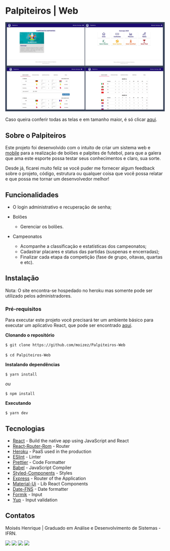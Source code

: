 # Palpiteiros | Web

![Palpiteiros-Preview](https://github.com/moizez/Palpiteiros-Web/blob/main/preview.jpg?raw=true)

Caso queira conferir todas as telas e em tamanho maior, é só clicar [aqui](https://drive.google.com/drive/folders/1fl2d76CqtOLPt-gYkznTEtT36rvFgjCM?usp=sharing). 

## Sobre o Palpiteiros
Este projeto foi desenvolvido com o intuito de criar um sistema web e [mobile](https://github.com/Moizez/Palpiteiros-App) para a realização de bolões e palpites de futebol, para que a galera que ama este esporte possa testar seus conhecimentos e claro, sua sorte.

Desde já, ficarei muito feliz se você puder me fornecer algum feedback sobre o projeto, código, estrutura ou qualquer coisa que você possa relatar e que possa me tornar um desenvolvedor melhor!

## Funcionalidades
- O login administrativo e recuperação de senha;
- Bolões
	- Gerenciar os bolões.

- Campeonatos
	- Acompanhe a classificação e estatísticas dos campeonatos;
	- Cadastrar placares e status das partidas (suspenas e encerradas);
	- Finalizar cada etapa da competição (fase de grupo, oitavas, quartas e etc).
	
## Instalação
Nota: O site encontra-se hospedado no heroku mas somente pode ser utilizado pelos administradores.

### Pré-requisitos
Para executar este projeto você precisará ter um ambiente básico para executar um aplicativo React, que pode ser encontrado [aqui](https://pt-br.reactjs.org/docs/getting-started.html).

**Clonando o repositório**
```
$ git clone https://github.com/moizez/Palpiteiros-Web

$ cd Palpiteiros-Web
```
**Instalando dependências**
```
$ yarn install
```
_ou_

```
$ npm install
```
**Executando**
```
$ yarn dev
```

## Tecnologias
- [React](https://pt-br.reactjs.org/docs/getting-started.html) - Build the native app using JavaScript and React
- [React-Router-Rom](https://reactrouter.com/web/guides/quick-start) - Router
- [Heroku](https://www.heroku.com/) - PaaS used in the production
- [ESlint](https://eslint.org/) - Linter
- [Prettier](https://prettier.io/) - Code Formatter
- [Babel](https://babeljs.io/) - JavaScript Compiler
- [Styled-Components](https://www.styled-components.com/) - Styles
- [Express](https://expressjs.com/) - Router of the Application
- [Material-Ui](https://material-ui.com/pt/getting-started/installation/) - Lib React Components
- [Date-FNS](https://date-fns.org/) - Date formatter
- [Formik](https://formik.org/docs/api/formik) - Input
- [Yup](https://github.com/jquense/yup) - Input validation

## Contatos
Moisés Henrique | Graduado em Análise e Desenvolvimento de Sistemas - IFRN.

  <div> 
  <a href="https://www.linkedin.com/in/moizezhenrique/" target="_blank"><img src="https://img.shields.io/badge/-LinkedIn-%230077B5?style=for-the-badge&logo=linkedin&logoColor=white" target="_blank"></a> 
  <a href="https://www.instagram.com/moizezhenrique/" target="_blank"><img src="https://img.shields.io/badge/-Instagram-%23E4405F?style=for-the-badge&logo=instagram&logoColor=white" target="_blank"></a>
 	<a href="https://twitter.com/moizezhenrique" target="_blank"><img src="https://img.shields.io/badge/Twitter-1DA1F2?style=for-the-badge&logo=twitter&logoColor=white" target="_blank"></a>
  <a href = "mailto:moizezhenrique@gmail.com"><img src="https://img.shields.io/badge/-Gmail-%23333?style=for-the-badge&logo=gmail&logoColor=white" target="_blank"></a>
</div>
